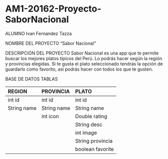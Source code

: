 # AM1-20162-Proyecto-SaborNacional

ALUMNO
Ivan Fernandez Tazza

NOMBRE DEL PROYECTO
“Sabor Nacional”

DESCRIPCIÓN DEL PROYECTO
Sabor Nacional es una app que te permite buscar los mejores platos típicos del Perú. Lo podrás hacer según la región y provincias elegidas. Si te gusta el plato seleccionado tendrás la opción de guardarlo como favorito, así podrás hacer con todos los que te gusten. 

BASE DE DATOS
TABLAS

| REGION      | PROVINCIA   | PLATO            |
| :---------- | :---------- | :--------------- |
| int id      | int id      | int id           |
| String name | String name | String name      |
|             | int icon    | Double rating    |
|             |             | String desc      |
|             |             | int image        |
|             |             | String provincia |
|             |             | boolean favorite |
